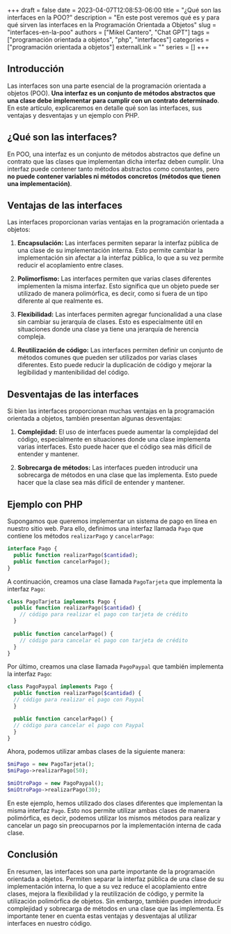 +++
draft = false
date = 2023-04-07T12:08:53-06:00
title = "¿Qué son las interfaces en la POO?"
description = "En este post veremos qué es y para qué sirven las interfaces en la Programación Orientada a Objetos"
slug = "interfaces-en-la-poo"
authors = ["Mikel Cantero", "Chat GPT"]
tags = ["programación orientada a objetos", "php", "interfaces"]
categories = ["programación orientada a objetos"]
externalLink = ""
series = []
+++

## Introducción
Las interfaces son una parte esencial de la programación orientada a objetos (POO). **Una interfaz es un conjunto de métodos abstractos que una clase debe implementar para cumplir con un contrato determinado**. En este artículo, explicaremos en detalle qué son las interfaces, sus ventajas y desventajas y un ejemplo con PHP.

## ¿Qué son las interfaces?
En POO, una interfaz es un conjunto de métodos abstractos que define un contrato que las clases que implementan dicha interfaz deben cumplir. Una interfaz puede contener tanto métodos abstractos como constantes, pero **no puede contener variables ni métodos concretos (métodos que tienen una implementación)**.

## Ventajas de las interfaces
Las interfaces proporcionan varias ventajas en la programación orientada a objetos:

1. **Encapsulación:** Las interfaces permiten separar la interfaz pública de una clase de su implementación interna. Esto permite cambiar la implementación sin afectar a la interfaz pública, lo que a su vez permite reducir el acoplamiento entre clases.

2. **Polimorfismo:** Las interfaces permiten que varias clases diferentes implementen la misma interfaz. Esto significa que un objeto puede ser utilizado de manera polimórfica, es decir, como si fuera de un tipo diferente al que realmente es.

3. **Flexibilidad:** Las interfaces permiten agregar funcionalidad a una clase sin cambiar su jerarquía de clases. Esto es especialmente útil en situaciones donde una clase ya tiene una jerarquía de herencia compleja.

4. **Reutilización de código:** Las interfaces permiten definir un conjunto de métodos comunes que pueden ser utilizados por varias clases diferentes. Esto puede reducir la duplicación de código y mejorar la legibilidad y mantenibilidad del código.

## Desventajas de las interfaces
Si bien las interfaces proporcionan muchas ventajas en la programación orientada a objetos, también presentan algunas desventajas:

1. **Complejidad:** El uso de interfaces puede aumentar la complejidad del código, especialmente en situaciones donde una clase implementa varias interfaces. Esto puede hacer que el código sea más difícil de entender y mantener.

2. **Sobrecarga de métodos:** Las interfaces pueden introducir una sobrecarga de métodos en una clase que las implementa. Esto puede hacer que la clase sea más difícil de entender y mantener.

## Ejemplo con PHP
Supongamos que queremos implementar un sistema de pago en línea en nuestro sitio web. Para ello, definimos una interfaz llamada `Pago` que contiene los métodos `realizarPago` y `cancelarPago`:

```php
interface Pago {
  public function realizarPago($cantidad);
  public function cancelarPago();
}
```
A continuación, creamos una clase llamada `PagoTarjeta` que implementa la interfaz `Pago`:
```php
class PagoTarjeta implements Pago {
  public function realizarPago($cantidad) {
    // código para realizar el pago con tarjeta de crédito
  }
  
  public function cancelarPago() {
    // código para cancelar el pago con tarjeta de crédito
  }
}
```
Por último, creamos una clase llamada `PagoPaypal` que también implementa la interfaz `Pago`:
```php
class PagoPaypal implements Pago {
  public function realizarPago($cantidad) {
  // código para realizar el pago con Paypal
  }

  public function cancelarPago() {
  // código para cancelar el pago con Paypal
  }
}
```
Ahora, podemos utilizar ambas clases de la siguiente manera:
```php
$miPago = new PagoTarjeta();
$miPago->realizarPago(50);

$miOtroPago = new PagoPaypal();
$miOtroPago->realizarPago(30);
```
En este ejemplo, hemos utilizado dos clases diferentes que implementan la misma interfaz `Pago`. Esto nos permite utilizar ambas clases de manera polimórfica, es decir, podemos utilizar los mismos métodos para realizar y cancelar un pago sin preocuparnos por la implementación interna de cada clase.

## Conclusión
En resumen, las interfaces son una parte importante de la programación orientada a objetos. Permiten separar la interfaz pública de una clase de su implementación interna, lo que a su vez reduce el acoplamiento entre clases, mejora la flexibilidad y la reutilización de código, y permite la utilización polimórfica de objetos. Sin embargo, también pueden introducir complejidad y sobrecarga de métodos en una clase que las implementa. Es importante tener en cuenta estas ventajas y desventajas al utilizar interfaces en nuestro código.
